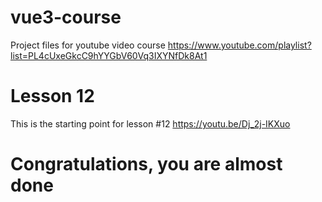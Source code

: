 # vue3-course
Project files for youtube video course https://www.youtube.com/playlist?list=PL4cUxeGkcC9hYYGbV60Vq3IXYNfDk8At1
# Lesson 12
This is the starting point for lesson #12 https://youtu.be/Dj_2j-IKXuo
# Congratulations, you are almost done